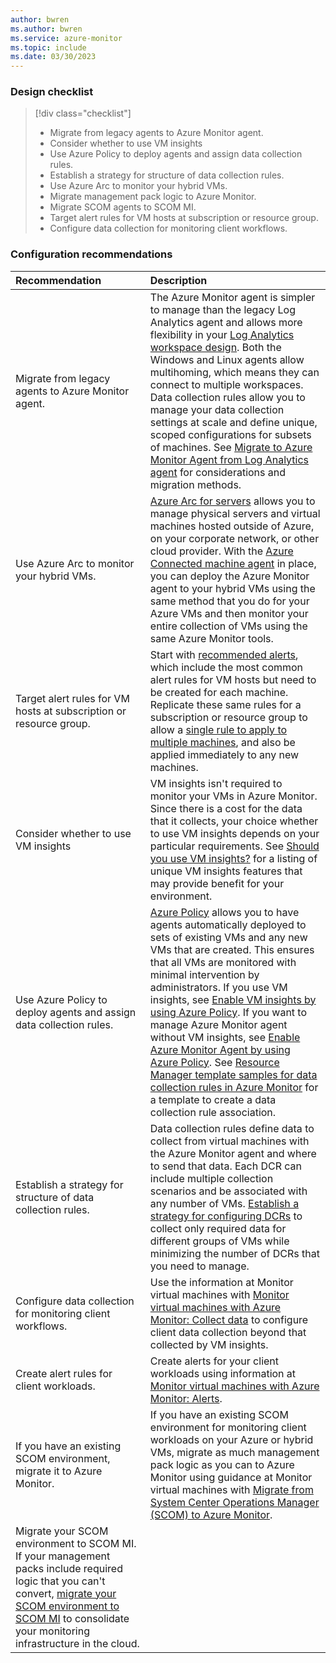 ```yaml
---
author: bwren
ms.author: bwren
ms.service: azure-monitor
ms.topic: include
ms.date: 03/30/2023
---
```


### Design checklist

> [!div class="checklist"]
> - Migrate from legacy agents to Azure Monitor agent.
> - Consider whether to use VM insights
> - Use Azure Policy to deploy agents and assign data collection rules.
> - Establish a strategy for structure of data collection rules.
> - Use Azure Arc to monitor your hybrid VMs.
> - Migrate management pack logic to Azure Monitor.
> - Migrate SCOM agents to SCOM MI.
> - Target alert rules for VM hosts at subscription or resource group.
> - Configure data collection for monitoring client workflows.


### Configuration recommendations

| Recommendation | Description |
|:---|:---|
| Migrate from legacy agents to Azure Monitor agent. | The Azure Monitor agent is simpler to manage than the legacy Log Analytics agent and allows more flexibility in your [Log Analytics workspace design](). Both the Windows and Linux agents allow multihoming, which means they can connect to multiple workspaces. Data collection rules allow you to manage your data collection settings at scale and define unique, scoped configurations for subsets of machines. See [Migrate to Azure Monitor Agent from Log Analytics agent](../agents/azure-monitor-agent-migration.md) for considerations and migration methods. | 
| Use Azure Arc to monitor your hybrid VMs. | [Azure Arc for servers](../../azure-arc/servers/overview.md) allows you to manage physical servers and virtual machines hosted outside of Azure, on your corporate network, or other cloud provider. With the [Azure Connected machine agent](../../azure-arc/servers/agent-overview.md) in place, you can deploy the Azure Monitor agent to your hybrid VMs using the same method that you do for your Azure VMs and then monitor your entire collection of VMs using the same Azure Monitor tools. |
| Target alert rules for VM hosts at subscription or resource group. | Start with [recommended alerts](../vm/tutorial-monitor-vm-alert-recommended.md), which include the most common alert rules for VM hosts but need to be created for each machine. Replicate these same rules for a subscription or resource group to allow a [single rule to apply to multiple machines](../alerts/alerts-types.md#monitor-multiple-resources), and also be applied immediately to any new machines. |
| Consider whether to use VM insights | VM insights isn't required to monitor your VMs in Azure Monitor. Since there is a cost for the data that it collects, your choice whether to use VM insights depends on your particular requirements. See [Should you use VM insights?](../vm/vminsights-overview.md#who-should-use-vm-insights) for a listing of unique VM insights features that may provide benefit for your environment. |
| Use Azure Policy to deploy agents and assign data collection rules. | [Azure Policy](../../governance/policy/overview.md) allows you to have agents automatically deployed to sets of existing VMs and any new VMs that are created. This ensures that all VMs are monitored with minimal intervention by administrators. If you use VM insights, see [Enable VM insights by using Azure Policy](../vm/vminsights-enable-policy.md). If you want to manage Azure Monitor agent without VM insights, see [Enable Azure Monitor Agent by using Azure Policy](../agents/azure-monitor-agent-manage.md#use-azure-policy). See [Resource Manager template samples for data collection rules in Azure Monitor](../agents/resource-manager-data-collection-rules.md) for a template to create a data collection rule association. |
| Establish a strategy for structure of data collection rules. | Data collection rules define data to collect from virtual machines with the Azure Monitor agent and where to send that data. Each DCR can include multiple collection scenarios and be associated with any number of VMs. [Establish a strategy for configuring DCRs](../essentials/data-collection-rule-best-practices.md) to collect only required data for different groups of VMs while minimizing the number of DCRs that you need to manage. |
| Configure data collection for monitoring client workflows. | Use the information at Monitor virtual machines with [Monitor virtual machines with Azure Monitor: Collect data](../vm/monitor-virtual-machine-data-collection.md) to configure client data collection beyond that collected by VM insights. |
| Create alert rules for client workloads. | Create alerts for your client workloads using information at [Monitor virtual machines with Azure Monitor: Alerts](../vm/monitor-virtual-machine-alerts.md). |
| If you have an existing SCOM environment, migrate it to Azure Monitor. | If you have an existing SCOM environment for monitoring client workloads on your Azure or hybrid VMs, migrate as much management pack logic as you can to Azure Monitor using guidance at Monitor virtual machines with [Migrate from System Center Operations Manager (SCOM) to Azure Monitor](../vm/monitor-virtual-machine-management-packs.md). |
| Migrate your SCOM environment to SCOM MI. If your management packs include required logic that you can't convert, [migrate your SCOM environment to SCOM MI](/system-center/scom/migrate-to-operations-manager-managed-instance) to consolidate your monitoring infrastructure in the cloud. |